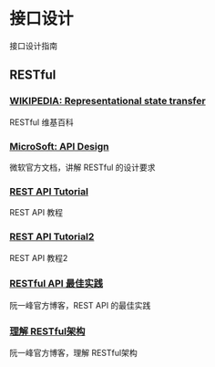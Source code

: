 # 接口设计

接口设计指南

## RESTful

### [WIKIPEDIA: Representational state transfer](https://en.wikipedia.org/wiki/Representational_state_transfer)

RESTful 维基百科

### [MicroSoft: API Design](https://docs.microsoft.com/en-us/azure/architecture/best-practices/api-design)

微软官方文档，讲解 RESTful 的设计要求

### [REST API Tutorial](https://restfulapi.net/)

REST API 教程

### [REST API Tutorial2](https://www.restapitutorial.com/)

REST API 教程2

### [RESTful API 最佳实践](http://www.ruanyifeng.com/blog/2018/10/restful-api-best-practices.html)

阮一峰官方博客，REST API 的最佳实践

### [理解 RESTful架构](https://www.ruanyifeng.com/blog/2011/09/restful.html)

阮一峰官方博客，理解 RESTful架构
